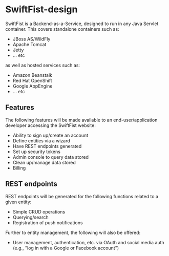 SwiftFist-design
================
SwiftFist is a Backend-as-a-Service, designed to run in any Java Servlet container.  This covers standalone containers such as:

* JBoss AS/WildFly
* Apache Tomcat
* Jetty
* ... etc

as well as hosted services such as:

* Amazon Beanstalk
* Red Hat OpenShift
* Google AppEngine
* ... etc

## Features
The following features will be made available to an end-user/application developer accessing the SwiftFist website:

* Ability to sign up/create an account
* Define entities via a wizard
* Have REST endpoints generated
* Set up security tokens
* Admin console to query data stored
* Clean up/manage data stored
* Billing

## REST endpoints
REST endpoints will be generated for the following functions related to a given entity:

* Simple CRUD operations
* Querying/search
* Registration of push notifications

Further to entity management, the following will also be offered:

* User management, authentication, etc. via OAuth and social media auth (e.g., "log in with a Google or Facebook account")

 
